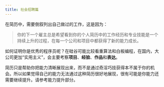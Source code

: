 ```yaml
---
title: 社会招聘篇
---
```


在简历中，需要倒叙列出自己做过的工作，这是因为：

> 你的下一个雇主总是希望看到你的个人简历中的工作经历和专业技能是一个持续上升的过程，在每一个公司和项目中都获得了新的能力成长。

如何证明你是优秀的程序员呢？在硅谷可能比较看重算法和白板编程，在国内，大公司更加“实用主义”，会主要考察**项目**、**经验**、**作品**和**表达**。

简历只是帮助你把能力清晰展现出来，而不是通过奇淫巧技获得本不属于你的机会。所以如果觉得自己的能力无法通过这种简历很好地展现，很有可能是你能力还需要继续提升。请参考能力提升部分。
